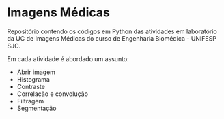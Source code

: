 # Imagens Médicas

Repositório contendo os códigos em Python das atividades em laboratório 
da UC de Imagens Médicas do curso de Engenharia Biomédica - UNIFESP SJC.

Em cada atividade é abordado um assunto:
  - Abrir imagem
  - Histograma
  - Contraste
  - Correlação e convolução
  - Filtragem
  - Segmentação

